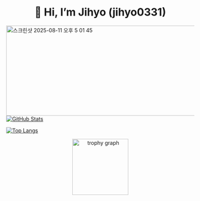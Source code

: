 <h1 align="center">👋 Hi, I’m Jihyo (jihyo0331)</h1>

<p align="center">
  <a href="https://github.com/jihyo0331">
</p>
  <img width="1017" height="241" alt="스크린샷 2025-08-11 오후 5 01 45" src="https://github.com/user-attachments/assets/47e08b9e-0b10-40f5-9a03-073bfd8492c8" />
  <img src="https://github-readme-stats.vercel.app/api?username=jihyo0331&show_icons=true&theme=dark&hide_border=true" alt="GitHub Stats" />
    
 [![Top Langs](https://github-readme-stats.vercel.app/api/top-langs/?username=jihyo0331&layout=donut)](https://github.com/anuraghazra/github-readme-stats)
    
<p align="center">
    <img src="https://github-profile-trophy.vercel.app?username=jihyo0331&theme=dracula&column=-1&row=1&margin-w=8&margin-h=8&no-bg=false&no-frame=false&order=4" height="150" alt="trophy graph"  />

</p>
